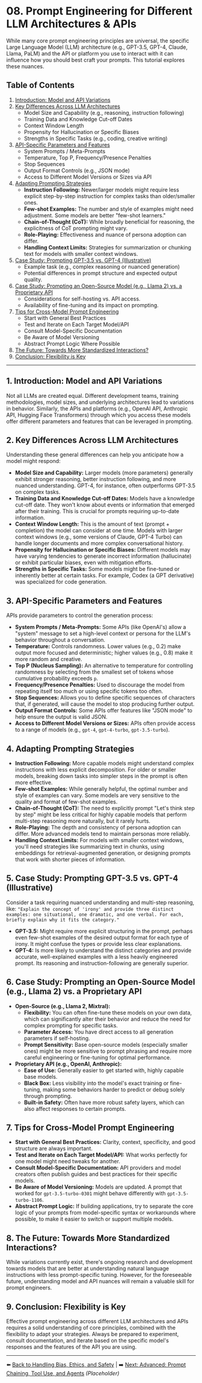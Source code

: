 # 08. Prompt Engineering for Different LLM Architectures & APIs

While many core prompt engineering principles are universal, the specific Large Language Model (LLM) architecture (e.g., GPT-3.5, GPT-4, Claude, Llama, PaLM) and the API or platform you use to interact with it can influence how you should best craft your prompts. This tutorial explores these nuances.

## Table of Contents
1.  [Introduction: Model and API Variations](#intro-variations)
2.  [Key Differences Across LLM Architectures](#architecture-differences)
    *   Model Size and Capability (e.g., reasoning, instruction following)
    *   Training Data and Knowledge Cut-off Dates
    *   Context Window Length
    *   Propensity for Hallucination or Specific Biases
    *   Strengths in Specific Tasks (e.g., coding, creative writing)
3.  [API-Specific Parameters and Features](#api-specifics)
    *   System Prompts / Meta-Prompts
    *   Temperature, Top P, Frequency/Presence Penalties
    *   Stop Sequences
    *   Output Format Controls (e.g., JSON mode)
    *   Access to Different Model Versions or Sizes via API
4.  [Adapting Prompting Strategies](#adapting-strategies)
    *   **Instruction Following:** Newer/larger models might require less explicit step-by-step instruction for complex tasks than older/smaller ones.
    *   **Few-shot Examples:** The number and style of examples might need adjustment. Some models are better "few-shot learners."
    *   **Chain-of-Thought (CoT):** While broadly beneficial for reasoning, the explicitness of CoT prompting might vary.
    *   **Role-Playing:** Effectiveness and nuance of persona adoption can differ.
    *   **Handling Context Limits:** Strategies for summarization or chunking text for models with smaller context windows.
5.  [Case Study: Prompting GPT-3.5 vs. GPT-4 (Illustrative)](#case-study-gpt)
    *   Example task (e.g., complex reasoning or nuanced generation)
    *   Potential differences in prompt structure and expected output quality.
6.  [Case Study: Prompting an Open-Source Model (e.g., Llama 2) vs. a Proprietary API](#case-study-opensource)
    *   Considerations for self-hosting vs. API access.
    *   Availability of fine-tuning and its impact on prompting.
7.  [Tips for Cross-Model Prompt Engineering](#cross-model-tips)
    *   Start with General Best Practices
    *   Test and Iterate on Each Target Model/API
    *   Consult Model-Specific Documentation
    *   Be Aware of Model Versioning
    *   Abstract Prompt Logic Where Possible
8.  [The Future: Towards More Standardized Interactions?](#future-standardization)
9.  [Conclusion: Flexibility is Key](#conclusion-flexibility)

---

## 1. Introduction: Model and API Variations <a name="intro-variations"></a>
Not all LLMs are created equal. Different development teams, training methodologies, model sizes, and underlying architectures lead to variations in behavior. Similarly, the APIs and platforms (e.g., OpenAI API, Anthropic API, Hugging Face Transformers) through which you access these models offer different parameters and features that can be leveraged in prompting.

## 2. Key Differences Across LLM Architectures <a name="architecture-differences"></a>
Understanding these general differences can help you anticipate how a model might respond:

*   **Model Size and Capability:** Larger models (more parameters) generally exhibit stronger reasoning, better instruction following, and more nuanced understanding. GPT-4, for instance, often outperforms GPT-3.5 on complex tasks.
*   **Training Data and Knowledge Cut-off Dates:** Models have a knowledge cut-off date. They won't know about events or information that emerged after their training. This is crucial for prompts requiring up-to-date information.
*   **Context Window Length:** This is the amount of text (prompt + completion) the model can consider at one time. Models with larger context windows (e.g., some versions of Claude, GPT-4 Turbo) can handle longer documents and more complex conversational history.
*   **Propensity for Hallucination or Specific Biases:** Different models may have varying tendencies to generate incorrect information (hallucinate) or exhibit particular biases, even with mitigation efforts.
*   **Strengths in Specific Tasks:** Some models might be fine-tuned or inherently better at certain tasks. For example, Codex (a GPT derivative) was specialized for code generation.

## 3. API-Specific Parameters and Features <a name="api-specifics"></a>
APIs provide parameters to control the generation process:

*   **System Prompts / Meta-Prompts:** Some APIs (like OpenAI's) allow a "system" message to set a high-level context or persona for the LLM's behavior throughout a conversation.
*   **Temperature:** Controls randomness. Lower values (e.g., 0.2) make output more focused and deterministic; higher values (e.g., 0.8) make it more random and creative.
*   **Top P (Nucleus Sampling):** An alternative to temperature for controlling randomness by selecting from the smallest set of tokens whose cumulative probability exceeds `p`.
*   **Frequency/Presence Penalties:** Used to discourage the model from repeating itself too much or using specific tokens too often.
*   **Stop Sequences:** Allows you to define specific sequences of characters that, if generated, will cause the model to stop producing further output.
*   **Output Format Controls:** Some APIs offer features like "JSON mode" to help ensure the output is valid JSON.
*   **Access to Different Model Versions or Sizes:** APIs often provide access to a range of models (e.g., `gpt-4`, `gpt-4-turbo`, `gpt-3.5-turbo`).

## 4. Adapting Prompting Strategies <a name="adapting-strategies"></a>

*   **Instruction Following:** More capable models might understand complex instructions with less explicit decomposition. For older or smaller models, breaking down tasks into simpler steps in the prompt is often more effective.
*   **Few-shot Examples:** While generally helpful, the optimal number and style of examples can vary. Some models are very sensitive to the quality and format of few-shot examples.
*   **Chain-of-Thought (CoT):** The need to explicitly prompt "Let's think step by step" might be less critical for highly capable models that perform multi-step reasoning more naturally, but it rarely hurts.
*   **Role-Playing:** The depth and consistency of persona adoption can differ. More advanced models tend to maintain personas more reliably.
*   **Handling Context Limits:** For models with smaller context windows, you'll need strategies like summarizing text in chunks, using embeddings for retrieval-augmented generation, or designing prompts that work with shorter pieces of information.

## 5. Case Study: Prompting GPT-3.5 vs. GPT-4 (Illustrative) <a name="case-study-gpt"></a>
Consider a task requiring nuanced understanding and multi-step reasoning, like: `"Explain the concept of 'irony' and provide three distinct examples: one situational, one dramatic, and one verbal. For each, briefly explain why it fits the category."`

*   **GPT-3.5:** Might require more explicit structuring in the prompt, perhaps even few-shot examples of the desired output format for each type of irony. It might confuse the types or provide less clear explanations.
*   **GPT-4:** Is more likely to understand the distinct categories and provide accurate, well-explained examples with a less heavily engineered prompt. Its reasoning and instruction-following are generally superior.

## 6. Case Study: Prompting an Open-Source Model (e.g., Llama 2) vs. a Proprietary API <a name="case-study-opensource"></a>

*   **Open-Source (e.g., Llama 2, Mixtral):**
    *   **Flexibility:** You can often fine-tune these models on your own data, which can significantly alter their behavior and reduce the need for complex prompting for specific tasks.
    *   **Parameter Access:** You have direct access to all generation parameters if self-hosting.
    *   **Prompt Sensitivity:** Base open-source models (especially smaller ones) might be more sensitive to prompt phrasing and require more careful engineering or fine-tuning for optimal performance.
*   **Proprietary API (e.g., OpenAI, Anthropic):**
    *   **Ease of Use:** Generally easier to get started with, highly capable base models.
    *   **Black Box:** Less visibility into the model's exact training or fine-tuning, making some behaviors harder to predict or debug solely through prompting.
    *   **Built-in Safety:** Often have more robust safety layers, which can also affect responses to certain prompts.

## 7. Tips for Cross-Model Prompt Engineering <a name="cross-model-tips"></a>

*   **Start with General Best Practices:** Clarity, context, specificity, and good structure are always important.
*   **Test and Iterate on Each Target Model/API:** What works perfectly for one model might need tweaks for another.
*   **Consult Model-Specific Documentation:** API providers and model creators often publish guides and best practices for their specific models.
*   **Be Aware of Model Versioning:** Models are updated. A prompt that worked for `gpt-3.5-turbo-0301` might behave differently with `gpt-3.5-turbo-1106`.
*   **Abstract Prompt Logic:** If building applications, try to separate the core logic of your prompts from model-specific syntax or workarounds where possible, to make it easier to switch or support multiple models.

## 8. The Future: Towards More Standardized Interactions? <a name="future-standardization"></a>
While variations currently exist, there's ongoing research and development towards models that are better at understanding natural language instructions with less prompt-specific tuning. However, for the foreseeable future, understanding model and API nuances will remain a valuable skill for prompt engineers.

## 9. Conclusion: Flexibility is Key <a name="conclusion-flexibility"></a>
Effective prompt engineering across different LLM architectures and APIs requires a solid understanding of core principles, combined with the flexibility to adapt your strategies. Always be prepared to experiment, consult documentation, and iterate based on the specific model's responses and the features of the API you are using.

---

⬅️ [Back to Handling Bias, Ethics, and Safety](../07-pe-bias-ethics-safety/README.md) | ➡️ [Next: Advanced: Prompt Chaining, Tool Use, and Agents](../09-pe-prompt-chaining-tool-use-agents/README.md) *(Placeholder)*
